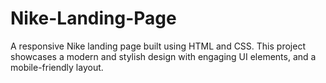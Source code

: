 # Nike-Landing-Page
A responsive Nike landing page built using HTML and CSS. This project showcases a modern and stylish design with engaging UI elements, and a mobile-friendly layout.
